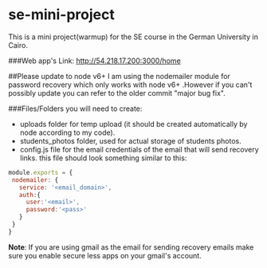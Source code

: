 # se-mini-project
This is a mini project(warmup) for the SE course in the German University in Cairo.

###Web app's Link: http://54.218.17.200:3000/home   

##Please update to node v6+
I am using the nodemailer module for password recovery which only works with node v6+
.However if you can't possibly update you can refer to the older commit "major bug fix".

###Files/Folders you will need to create:
- uploads folder for temp upload (it should be created automatically by node according to my code).
- students_photos folder, used for actual storage of students photos.
- config.js file for the email credentials of the email that will send recovery links.
 this file should look something similar to this:
 
 ```javascript
 module.exports = {
  nodemailer: {
    service: '<email_domain>',
    auth:{
      user:'<email>',
      password:'<pass>'
    }
  }
}
  ```
**Note**: If you are using gmail as the email for sending recovery emails make sure you enable secure less apps on your gmail's account.
